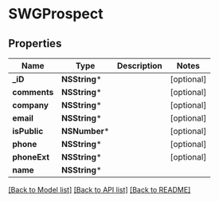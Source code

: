 # SWGProspect

## Properties
Name | Type | Description | Notes
------------ | ------------- | ------------- | -------------
**_iD** | **NSString*** |  | [optional] 
**comments** | **NSString*** |  | [optional] 
**company** | **NSString*** |  | [optional] 
**email** | **NSString*** |  | [optional] 
**isPublic** | **NSNumber*** |  | [optional] 
**phone** | **NSString*** |  | [optional] 
**phoneExt** | **NSString*** |  | [optional] 
**name** | **NSString*** |  | 

[[Back to Model list]](../README.md#documentation-for-models) [[Back to API list]](../README.md#documentation-for-api-endpoints) [[Back to README]](../README.md)


